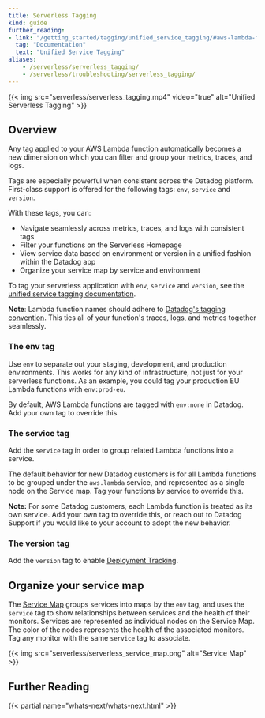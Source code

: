 ```yaml
---
title: Serverless Tagging
kind: guide
further_reading:
- link: "/getting_started/tagging/unified_service_tagging/#aws-lambda-functions"
  tag: "Documentation"
  text: "Unified Service Tagging"
aliases:
    - /serverless/serverless_tagging/
    - /serverless/troubleshooting/serverless_tagging/
---
```


{{< img src="serverless/serverless_tagging.mp4" video="true" alt="Unified Serverless Tagging" >}}

## Overview

Any tag applied to your AWS Lambda function automatically becomes a new dimension on which you can filter and group your metrics, traces, and logs.

Tags are especially powerful when consistent across the Datadog platform. First-class support is offered for the following tags: `env`, `service` and `version`.

With these tags, you can:

- Navigate seamlessly across metrics, traces, and logs with consistent tags
- Filter your functions on the Serverless Homepage
- View service data based on environment or version in a unified fashion within the Datadog app
- Organize your service map by service and environment

To tag your serverless application with `env`, `service` and `version`, see the [unified service tagging documentation][1].

**Note**: Lambda function names should adhere to [Datadog's tagging convention][2]. This ties all of your function's traces, logs, and metrics together seamlessly.

### The env tag

Use `env` to separate out your staging, development, and production environments. This works for any kind of infrastructure, not just for your serverless functions. As an example, you could tag your production EU Lambda functions with `env:prod-eu`.

By default, AWS Lambda functions are tagged with `env:none` in Datadog. Add your own tag to override this.

### The service tag

Add the `service` tag in order to group related Lambda functions into a service. 

The default behavior for new Datadog customers is for all Lambda functions to be grouped under the `aws.lambda` service, and represented as a single node on the Service map. Tag your functions by service to override this.

**Note:** For some Datadog customers, each Lambda function is treated as its own service. Add your own tag to override this, or reach out to Datadog Support if you would like to your account to adopt the new behavior.

### The version tag

Add the `version` tag to enable [Deployment Tracking][3].

## Organize your service map

The [Service Map][4] groups services into maps by the `env` tag, and uses the `service` tag to show relationships between services and the health of their monitors. Services are represented as individual nodes on the Service Map. The color of the nodes represents the health of the associated monitors. Tag any monitor with the same `service` tag to associate.

{{< img src="serverless/serverless_service_map.png" alt="Service Map" >}}

## Further Reading

{{< partial name="whats-next/whats-next.html" >}}


[1]: /getting_started/tagging/unified_service_tagging/#aws-lambda-functions
[2]: /developers/guide/what-best-practices-are-recommended-for-naming-metrics-and-tags/#rules-and-best-practices-for-naming-tags
[3]: /tracing/deployment_tracking/
[4]: /tracing/visualization/services_map/
